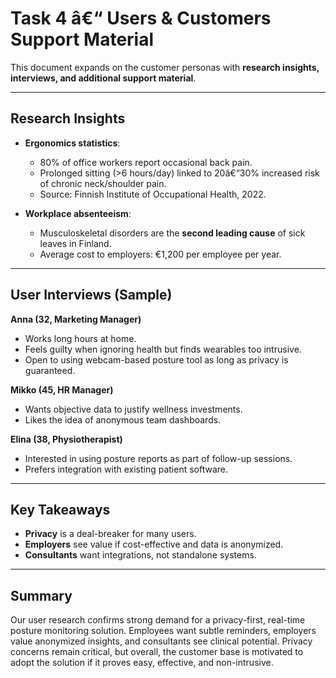 # Task 4 â€“ Users & Customers Support Material

This document expands on the customer personas with **research insights, interviews, and additional support material**.

---

## Research Insights

- **Ergonomics statistics**:

  - 80% of office workers report occasional back pain.
  - Prolonged sitting (>6 hours/day) linked to 20â€“30% increased risk of chronic neck/shoulder pain.
  - Source: Finnish Institute of Occupational Health, 2022.

- **Workplace absenteeism**:
  - Musculoskeletal disorders are the **second leading cause** of sick leaves in Finland.
  - Average cost to employers: €1,200 per employee per year.

---

## User Interviews (Sample)

**Anna (32, Marketing Manager)**

- Works long hours at home.
- Feels guilty when ignoring health but finds wearables too intrusive.
- Open to using webcam-based posture tool as long as privacy is guaranteed.

**Mikko (45, HR Manager)**

- Wants objective data to justify wellness investments.
- Likes the idea of anonymous team dashboards.

**Elina (38, Physiotherapist)**

- Interested in using posture reports as part of follow-up sessions.
- Prefers integration with existing patient software.

---

## Key Takeaways

- **Privacy** is a deal-breaker for many users.
- **Employers** see value if cost-effective and data is anonymized.
- **Consultants** want integrations, not standalone systems.

---

## Summary

Our user research confirms strong demand for a privacy-first, real-time posture monitoring solution. Employees want subtle reminders, employers value anonymized insights, and consultants see clinical potential. Privacy concerns remain critical, but overall, the customer base is motivated to adopt the solution if it proves easy, effective, and non-intrusive.
